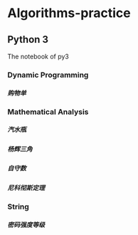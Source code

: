 # Algorithms-practice


## Python 3
The notebook of py3
### Dynamic Programming
##### 购物单

### Mathematical Analysis
##### 汽水瓶
##### 杨辉三角
##### 自守数
##### 尼科彻斯定理

### String
##### 密码强度等级
